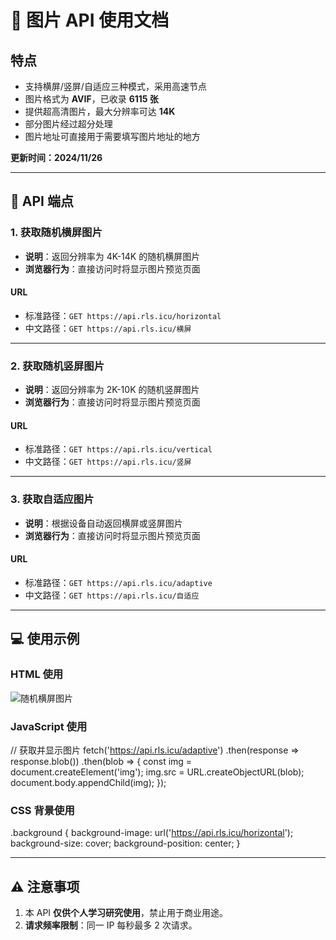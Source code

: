 # 🌟 图片 API 使用文档

## 特点
- 支持横屏/竖屏/自适应三种模式，采用高速节点
- 图片格式为 **AVIF**，已收录 **6115 张**
- 提供超高清图片，最大分辨率可达 **14K**
- 部分图片经过超分处理
- 图片地址可直接用于需要填写图片地址的地方

**更新时间：2024/11/26**

---

## 📝 API 端点

### 1. 获取随机横屏图片
- **说明**：返回分辨率为 4K-14K 的随机横屏图片
- **浏览器行为**：直接访问时将显示图片预览页面

#### URL
- 标准路径：`GET https://api.rls.icu/horizontal`
- 中文路径：`GET https://api.rls.icu/横屏`

---

### 2. 获取随机竖屏图片
- **说明**：返回分辨率为 2K-10K 的随机竖屏图片
- **浏览器行为**：直接访问时将显示图片预览页面

#### URL
- 标准路径：`GET https://api.rls.icu/vertical`
- 中文路径：`GET https://api.rls.icu/竖屏`

---

### 3. 获取自适应图片
- **说明**：根据设备自动返回横屏或竖屏图片
- **浏览器行为**：直接访问时将显示图片预览页面

#### URL
- 标准路径：`GET https://api.rls.icu/adaptive`
- 中文路径：`GET https://api.rls.icu/自适应`

---

## 💻 使用示例

### HTML 使用
<!-- 基础图片使用 -->
<img src="https://api.rls.icu/horizontal" alt="随机横屏图片">

### JavaScript 使用
// 获取并显示图片
fetch('https://api.rls.icu/adaptive')
  .then(response => response.blob())
  .then(blob => {
    const img = document.createElement('img');
    img.src = URL.createObjectURL(blob);
    document.body.appendChild(img);
  });

### CSS 背景使用
.background {
  background-image: url('https://api.rls.icu/horizontal');
  background-size: cover;
  background-position: center;
}

---

## ⚠️ 注意事项
1. 本 API **仅供个人学习研究使用**，禁止用于商业用途。
2. **请求频率限制**：同一 IP 每秒最多 2 次请求。

